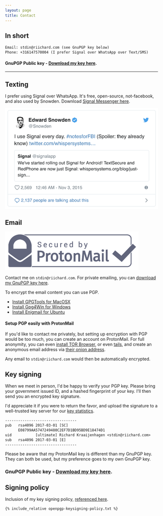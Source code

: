```yaml
---
layout: page
title: Contact
---
```


## In short

```
Email: stdin@riichard.com (see GnuPGP key below)
Phone: +316147570004 (I prefer Signal over WhatsApp over Text/SMS)
```

#### GnuPGP Public key -  [Download my key here](/pubkey.riichard.acs).

-------

## Texting

I prefer using Signal over WhatsApp. It's free, open-source, not-facebook, and
also used by Snowden. Download [Signal Messenger here](https://www.signal.org/).

[![Snowden: I use Signal every day. #NotesforFBI (Spoiler: They already know)](images/snowden.png)][snowdentweet]

## Email

[![protonmail logo](images/protonmaillogo.png)][protonmail]

Contact me on `stdin@riichard.com`. For private emailing, you can [download my GnuPGP key here][pgpkey].

To encrypt the email content you can use PGP. 
- [Install GPGTools for MacOSX][gpgtools]
- [Install Gpg4Win for Windows][gpg4win]
- [Install Enigmail for Ubuntu][enigmail]

#### Setup PGP easily with ProtonMail

If you'd like to contact me privately, but setting up encryption with PGP would
be too much, you can create an account on ProtonMail. For full anonymity,
you can even [install TOR Browser][torbrowser], or even [tails][tails], and create an anonymous email address via
[their onion address][protonmailonion].

Any email to `stdin@riichard.com` would then be automatically encrypted.


## Key signing

When we meet in person, I'd be happy to verify your PGP key. Please bring your
government issued ID, and a hashed fingerprint of your key. I'll then send you
an encrypted key signature. 

I'd appreciate it if you were to return the favor, and upload the signature to a well-trusted key server for our [key statistics][keystatistics].



```
---------------------------------
pub   rsa4096 2017-03-01 [SC]
      E08799AA5747249480C2EF7D1BD95BD9E18474D1
uid           [ultimate] Richard Kraaijenhagen <stdin@riichard.com>
sub   rsa4096 2017-03-01 [E]
---------------------------------
```

Please be aware that my ProtonMail key is different than my GnuPGP key. They
can both be used, but my preference goes to my own GnuPGP key.

### GnuPGP Public key -  [Download my key here](/pubkey.riichard.acs).

## Signing policy

Inclusion of my key signing policy, [referenced here][signingpolicy].

```
{% include_relative openpgp-keysigning-policy.txt %}
```

[pgpkey]: /pubkey.acs
[gpgtools]: https://gpgtools.org
[enigmail]: https://www.enigmail.net/index.php/en/
[gpg4win]: https://www.gpg4win.org
[tails]: https://tails.boum.org
[torbrowser]: https://torproject.org/
[protonmail]: https://protonmail.com/
[protonmailonion]: https://protonirockerxow.onion/
[snowdentweet]: https://twitter.com/Snowden/status/661313394906161152
[signingpolicy]: /openpgp-keysigning-policy.txt
[keystatistics]: https://pgp.cs.uu.nl/stats/1bd95bd9e18474d1.html
